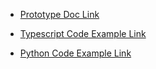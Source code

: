 - [Prototype Doc Link](https://refactoring.guru/design-patterns/prototype)

- [Typescript Code Example Link](https://refactoring.guru/design-patterns/prototype/typescript/example)

- [Python Code Example Link](https://refactoring.guru/design-patterns/prototype/python/example)